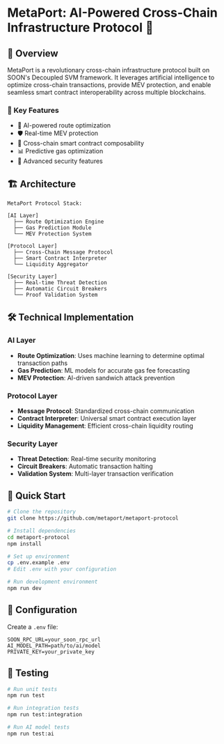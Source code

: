 # MetaPort: AI-Powered Cross-Chain Infrastructure Protocol 🌉
## 🚀 Overview

MetaPort is a revolutionary cross-chain infrastructure protocol built on SOON's Decoupled SVM framework. It leverages artificial intelligence to optimize cross-chain transactions, provide MEV protection, and enable seamless smart contract interoperability across multiple blockchains.

### 🎯 Key Features

- 🤖 AI-powered route optimization
- 🛡️ Real-time MEV protection
- 🔄 Cross-chain smart contract composability
- 📊 Predictive gas optimization
- 🔐 Advanced security features

## 🏗️ Architecture

```plaintext
MetaPort Protocol Stack:

[AI Layer]
  ├── Route Optimization Engine
  ├── Gas Prediction Module
  └── MEV Protection System
  
[Protocol Layer]
  ├── Cross-Chain Message Protocol
  ├── Smart Contract Interpreter
  └── Liquidity Aggregator
  
[Security Layer]
  ├── Real-time Threat Detection
  ├── Automatic Circuit Breakers
  └── Proof Validation System
```

## 🛠️ Technical Implementation

### AI Layer
- **Route Optimization**: Uses machine learning to determine optimal transaction paths
- **Gas Prediction**: ML models for accurate gas fee forecasting
- **MEV Protection**: AI-driven sandwich attack prevention

### Protocol Layer
- **Message Protocol**: Standardized cross-chain communication
- **Contract Interpreter**: Universal smart contract execution layer
- **Liquidity Management**: Efficient cross-chain liquidity routing

### Security Layer
- **Threat Detection**: Real-time security monitoring
- **Circuit Breakers**: Automatic transaction halting
- **Validation System**: Multi-layer transaction verification

## 🚀 Quick Start

```bash
# Clone the repository
git clone https://github.com/metaport/metaport-protocol

# Install dependencies
cd metaport-protocol
npm install

# Set up environment
cp .env.example .env
# Edit .env with your configuration

# Run development environment
npm run dev
```

## 🔧 Configuration

Create a `.env` file:

```env
SOON_RPC_URL=your_soon_rpc_url
AI_MODEL_PATH=path/to/ai/model
PRIVATE_KEY=your_private_key
```


## 🧪 Testing

```bash
# Run unit tests
npm run test

# Run integration tests
npm run test:integration

# Run AI model tests
npm run test:ai
```

